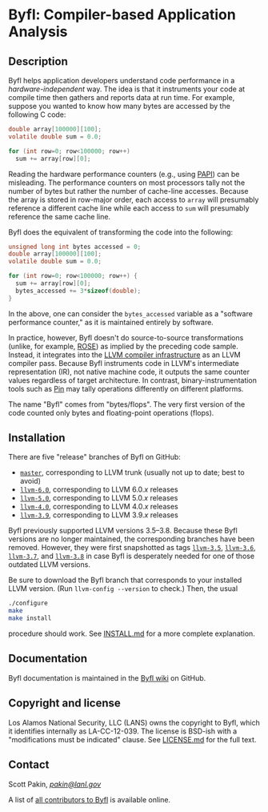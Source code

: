 Byfl: Compiler-based Application Analysis
=========================================

Description
-----------

Byfl helps application developers understand code performance in a _hardware-independent_ way.  The idea is that it instruments your code at compile time then gathers and reports data at run time.  For example, suppose you wanted to know how many bytes are accessed by the following C code:
```C
double array[100000][100];
volatile double sum = 0.0;

for (int row=0; row<100000; row++)
  sum += array[row][0];
```

Reading the hardware performance counters (e.g., using [PAPI](http://icl.cs.utk.edu/papi/)) can be misleading.  The performance counters on most processors tally not the number of bytes but rather the number of cache-line accesses.  Because the array is stored in row-major order, each access to `array` will presumably reference a different cache line while each access to `sum` will presumably reference the same cache line.

Byfl does the equivalent of transforming the code into the following:
```C
unsigned long int bytes accessed = 0;
double array[100000][100];
volatile double sum = 0.0;

for (int row=0; row<100000; row++) {
  sum += array[row][0];
  bytes_accessed += 3*sizeof(double);
}
```

In the above, one can consider the `bytes_accessed` variable as a "software performance counter," as it is maintained entirely by software.

In practice, however, Byfl doesn't do source-to-source transformations (unlike, for example, [ROSE](http://www.rosecompiler.org/)) as implied by the preceding code sample.  Instead, it integrates into the [LLVM compiler infrastructure](http://www.llvm.org/) as an LLVM compiler pass.  Because Byfl instruments code in LLVM's intermediate representation (IR), not native machine code, it outputs the same counter values regardless of target architecture.  In contrast, binary-instrumentation tools such as [Pin](https://software.intel.com/en-us/articles/pin-a-dynamic-binary-instrumentation-tool) may tally operations differently on different platforms.

The name "Byfl" comes from "bytes/flops".  The very first version of the code counted only bytes and floating-point operations (flops).

Installation
------------

There are five "release" branches of Byfl on GitHub:

  * [`master`](https://github.com/lanl/Byfl), corresponding to LLVM trunk (usually not up to date; best to avoid)
  * [`llvm-6.0`](https://github.com/lanl/Byfl/tree/llvm-6.0), corresponding to LLVM 6.0._x_ releases
  * [`llvm-5.0`](https://github.com/lanl/Byfl/tree/llvm-5.0), corresponding to LLVM 5.0._x_ releases
  * [`llvm-4.0`](https://github.com/lanl/Byfl/tree/llvm-4.0), corresponding to LLVM 4.0._x_ releases
  * [`llvm-3.9`](https://github.com/lanl/Byfl/tree/llvm-3.9), corresponding to LLVM 3.9._x_ releases

Byfl previously supported LLVM versions 3.5–3.8.  Because these Byfl versions are no longer maintained, the corresponding branches have been removed.  However, they were first snapshotted as tags [`llvm-3.5`](https://github.com/lanl/Byfl/tree/llvm-3.5-final), [`llvm-3.6`](https://github.com/lanl/Byfl/tree/llvm-3.6-final), [`llvm-3.7`](https://github.com/lanl/Byfl/tree/llvm-3.7-final), and [`llvm-3.8`](https://github.com/lanl/Byfl/tree/llvm-3.8-final) in case Byfl is desperately needed for one of those outdated LLVM versions.

Be sure to download the Byfl branch that corresponds to your installed LLVM version.  (Run `llvm-config --version` to check.)  Then, the usual
```bash
./configure
make
make install
```
procedure should work.  See [INSTALL.md](https://github.com/lanl/Byfl/blob/master/INSTALL.md) for a more complete explanation.

Documentation
-------------

Byfl documentation is maintained in the [Byfl wiki](https://github.com/lanl/Byfl/wiki) on GitHub.

Copyright and license
---------------------

Los Alamos National Security, LLC (LANS) owns the copyright to Byfl, which it identifies internally as LA-CC-12-039.  The license is BSD-ish with a "modifications must be indicated" clause.  See [LICENSE.md](https://github.com/lanl/Byfl/blob/master/LICENSE.md) for the full text.

Contact
-------

Scott Pakin, [_pakin@lanl.gov_](mailto:pakin@lanl.gov)

A list of [all contributors to Byfl](https://github.com/lanl/Byfl/wiki/contributors) is available online.
